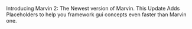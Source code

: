 Introducing Marvin 2: The Newest version of Marvin. This Update Adds Placeholders to help you framework gui concepts even faster than Marvin one.
